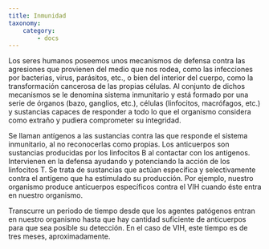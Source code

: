 ```yaml
---
title: Inmunidad
taxonomy:
    category:
        - docs
---
```


Los seres humanos poseemos unos mecanismos de defensa contra las agresiones que provienen del medio que nos rodea, como las infecciones por bacterias, virus, parásitos, etc., o bien del interior del cuerpo, como la transformación cancerosa de las propias células. Al conjunto de dichos mecanismos se le denomina sistema inmunitario y está formado por una serie de órganos (bazo, ganglios, etc.), células (linfocitos, macrófagos, etc.) y sustancias capaces de responder a todo lo que el organismo considera como extraño y pudiera comprometer su integridad.

Se llaman antígenos a las sustancias contra las que responde el sistema inmunitario, al no reconocerlas como propias. Los anticuerpos son sustancias producidas por los linfocitos B al contactar con los antígenos. Intervienen en la defensa ayudando y potenciando la acción de los linfocitos T. Se trata de sustancias que actúan específica y selectivamente contra el antígeno que ha estimulado su producción. Por ejemplo, nuestro organismo produce anticuerpos específicos contra el VIH cuando éste entra en nuestro organismo.

Transcurre un periodo de tiempo desde que los agentes patógenos entran en nuestro organismo hasta que hay cantidad suficiente de anticuerpos para que sea posible su detección. En el caso de VIH, este tiempo es de tres meses, aproximadamente.